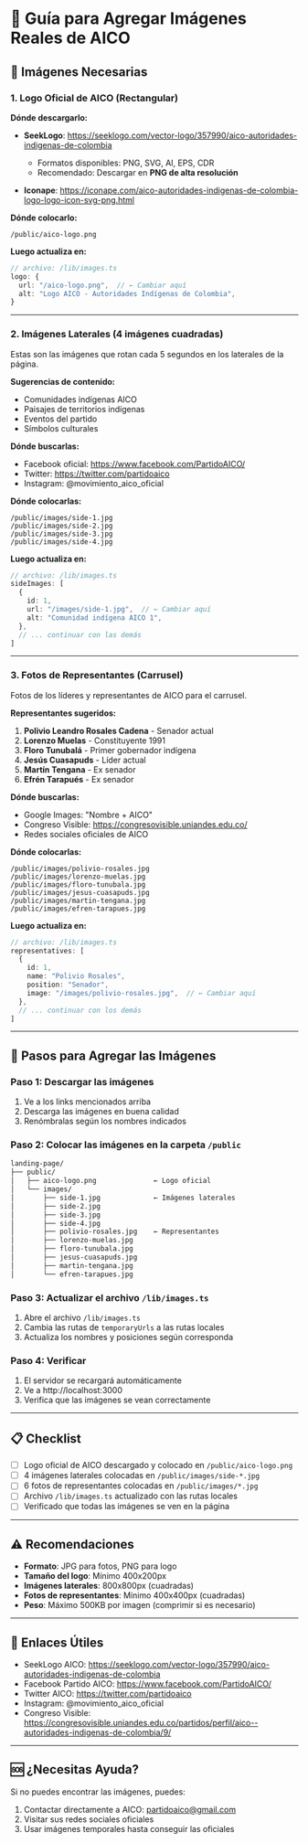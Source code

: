 # 📸 Guía para Agregar Imágenes Reales de AICO

## 🎯 Imágenes Necesarias

### 1. **Logo Oficial de AICO** (Rectangular)

**Dónde descargarlo:**
- **SeekLogo**: https://seeklogo.com/vector-logo/357990/aico-autoridades-indigenas-de-colombia
  - Formatos disponibles: PNG, SVG, AI, EPS, CDR
  - Recomendado: Descargar en **PNG de alta resolución**

- **Iconape**: https://iconape.com/aico-autoridades-indigenas-de-colombia-logo-logo-icon-svg-png.html

**Dónde colocarlo:**
```
/public/aico-logo.png
```

**Luego actualiza en:**
```typescript
// archivo: /lib/images.ts
logo: {
  url: "/aico-logo.png",  // ← Cambiar aquí
  alt: "Logo AICO - Autoridades Indígenas de Colombia",
}
```

---

### 2. **Imágenes Laterales** (4 imágenes cuadradas)

Estas son las imágenes que rotan cada 5 segundos en los laterales de la página.

**Sugerencias de contenido:**
- Comunidades indígenas AICO
- Paisajes de territorios indígenas
- Eventos del partido
- Símbolos culturales

**Dónde buscarlas:**
- Facebook oficial: https://www.facebook.com/PartidoAICO/
- Twitter: https://twitter.com/partidoaico
- Instagram: @movimiento_aico_oficial

**Dónde colocarlas:**
```
/public/images/side-1.jpg
/public/images/side-2.jpg
/public/images/side-3.jpg
/public/images/side-4.jpg
```

**Luego actualiza en:**
```typescript
// archivo: /lib/images.ts
sideImages: [
  {
    id: 1,
    url: "/images/side-1.jpg",  // ← Cambiar aquí
    alt: "Comunidad indígena AICO 1",
  },
  // ... continuar con las demás
]
```

---

### 3. **Fotos de Representantes** (Carrusel)

Fotos de los líderes y representantes de AICO para el carrusel.

**Representantes sugeridos:**
1. **Polivio Leandro Rosales Cadena** - Senador actual
2. **Lorenzo Muelas** - Constituyente 1991
3. **Floro Tunubalá** - Primer gobernador indígena
4. **Jesús Cuasapuds** - Líder actual
5. **Martín Tengana** - Ex senador
6. **Efrén Tarapués** - Ex senador

**Dónde buscarlas:**
- Google Images: "Nombre + AICO"
- Congreso Visible: https://congresovisible.uniandes.edu.co/
- Redes sociales oficiales de AICO

**Dónde colocarlas:**
```
/public/images/polivio-rosales.jpg
/public/images/lorenzo-muelas.jpg
/public/images/floro-tunubala.jpg
/public/images/jesus-cuasapuds.jpg
/public/images/martin-tengana.jpg
/public/images/efren-tarapues.jpg
```

**Luego actualiza en:**
```typescript
// archivo: /lib/images.ts
representatives: [
  {
    id: 1,
    name: "Polivio Rosales",
    position: "Senador",
    image: "/images/polivio-rosales.jpg",  // ← Cambiar aquí
  },
  // ... continuar con los demás
]
```

---

## 🚀 Pasos para Agregar las Imágenes

### Paso 1: Descargar las imágenes
1. Ve a los links mencionados arriba
2. Descarga las imágenes en buena calidad
3. Renómbralas según los nombres indicados

### Paso 2: Colocar las imágenes en la carpeta `/public`
```bash
landing-page/
├── public/
│   ├── aico-logo.png              ← Logo oficial
│   └── images/
│       ├── side-1.jpg             ← Imágenes laterales
│       ├── side-2.jpg
│       ├── side-3.jpg
│       ├── side-4.jpg
│       ├── polivio-rosales.jpg    ← Representantes
│       ├── lorenzo-muelas.jpg
│       ├── floro-tunubala.jpg
│       ├── jesus-cuasapuds.jpg
│       ├── martin-tengana.jpg
│       └── efren-tarapues.jpg
```

### Paso 3: Actualizar el archivo `/lib/images.ts`
1. Abre el archivo `/lib/images.ts`
2. Cambia las rutas de `temporaryUrls` a las rutas locales
3. Actualiza los nombres y posiciones según corresponda

### Paso 4: Verificar
1. El servidor se recargará automáticamente
2. Ve a http://localhost:3000
3. Verifica que las imágenes se vean correctamente

---

## 📋 Checklist

- [ ] Logo oficial de AICO descargado y colocado en `/public/aico-logo.png`
- [ ] 4 imágenes laterales colocadas en `/public/images/side-*.jpg`
- [ ] 6 fotos de representantes colocadas en `/public/images/*.jpg`
- [ ] Archivo `/lib/images.ts` actualizado con las rutas locales
- [ ] Verificado que todas las imágenes se ven en la página

---

## ⚠️ Recomendaciones

- **Formato**: JPG para fotos, PNG para logo
- **Tamaño del logo**: Mínimo 400x200px
- **Imágenes laterales**: 800x800px (cuadradas)
- **Fotos de representantes**: Mínimo 400x400px (cuadradas)
- **Peso**: Máximo 500KB por imagen (comprimir si es necesario)

---

## 🔗 Enlaces Útiles

- SeekLogo AICO: https://seeklogo.com/vector-logo/357990/aico-autoridades-indigenas-de-colombia
- Facebook Partido AICO: https://www.facebook.com/PartidoAICO/
- Twitter AICO: https://twitter.com/partidoaico
- Instagram: @movimiento_aico_oficial
- Congreso Visible: https://congresovisible.uniandes.edu.co/partidos/perfil/aico--autoridades-indigenas-de-colombia/9/

---

## 🆘 ¿Necesitas Ayuda?

Si no puedes encontrar las imágenes, puedes:
1. Contactar directamente a AICO: partidoaico@gmail.com
2. Visitar sus redes sociales oficiales
3. Usar imágenes temporales hasta conseguir las oficiales
